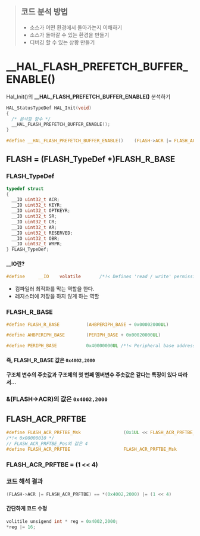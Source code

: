> ## 코드 분석 방법
>
> - 소스가 어떤 환경에서 돌아가는지 이해하기
> - 소스가 돌아갈 수 있는 환경을 만들기
> - 디버깅 할 수 있는 상황 만들기

# \_\_HAL_FLASH_PREFETCH_BUFFER_ENABLE()

Hal_Init()의 **\_\_HAL_FLASH_PREFETCH_BUFFER_ENABLE()** 분석하기

```c
HAL_StatusTypeDef HAL_Init(void)
{
  /* 분석할 함수 */
  __HAL_FLASH_PREFETCH_BUFFER_ENABLE();
}
```

```c
#define __HAL_FLASH_PREFETCH_BUFFER_ENABLE()    (FLASH->ACR |= FLASH_ACR_PRFTBE)
```

## FLASH = (FLASH_TypeDef \*)FLASH_R_BASE

### FLASH_TypeDef

```c
typedef struct
{
  __IO uint32_t ACR;
  __IO uint32_t KEYR;
  __IO uint32_t OPTKEYR;
  __IO uint32_t SR;
  __IO uint32_t CR;
  __IO uint32_t AR;
  __IO uint32_t RESERVED;
  __IO uint32_t OBR;
  __IO uint32_t WRPR;
} FLASH_TypeDef;
```

#### \_\_IO란?

```c
#define     __IO    volatile       /*!< Defines 'read / write' permissions */
```

- 컴파일러 최적화를 막는 역할을 한다.
- 레지스터에 저장을 하지 않게 하는 역할

### FLASH_R_BASE

```c
#define FLASH_R_BASE          (AHBPERIPH_BASE + 0x00002000UL)
```

```c
#define AHBPERIPH_BASE        (PERIPH_BASE + 0x00020000UL)
```

```c
#define PERIPH_BASE           0x40000000UL /*!< Peripheral base address in the alias region */
```

#### 즉, FLASH_R_BASE 값은 `0x4002,2000`

#### 구조체 변수의 주솟값과 구조체의 첫 번째 멤버변수 주솟값은 같다는 특징이 있다 따라서...

### &(FLASH->ACR)의 값은 `0x4002,2000`

## FLASH_ACR_PRFTBE

```c
#define FLASH_ACR_PRFTBE_Msk                (0x1UL << FLASH_ACR_PRFTBE_Pos)
/*!< 0x00000010 */
// FLASH_ACR_PRFTBE_Pos의 값은 4
#define FLASH_ACR_PRFTBE                    FLASH_ACR_PRFTBE_Msk               /*!< Prefetch Buffer Enable */
```

### FLASH_ACR_PRFTBE = (1 << 4)

### 코드 해석 결과

```c
(FLASH->ACR |= FLASH_ACR_PRFTBE) == *(0x4002,2000) |= (1 << 4)
```

#### 간단하게 코드 수정

```c
volitile unsigend int * reg = 0x4002,2000;
*reg |= 16;
```
